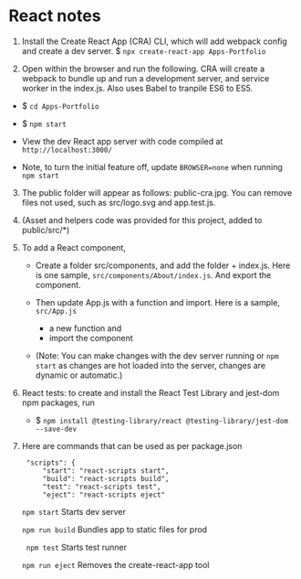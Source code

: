 # React notes

1.  Install the Create React App (CRA) CLI, which will add webpack config and create a dev server.
    $ `npx create-react-app Apps-Portfolio`

2. Open within the browser and run the following. CRA will create a webpack to bundle up and run a development server, and service worker in the index.js. Also uses Babel to tranpile ES6 to ES5.

- $ `cd Apps-Portfolio`
- $ `npm start`

- View the dev React app server with code compiled at  `http://localhost:3000/`

- Note, to turn the initial feature off, update `BROWSER=none` when running `npm start`

3. The public folder will appear as follows: public-cra.jpg. 
You can remove files not used, such as src/logo.svg and app.test.js.

4. (Asset and helpers code was provided for this project, added to public/src/*)

5. To add a React component,
    * Create a folder src/components, and add the folder + index.js. Here is one sample, `src/components/About/index.js`. And export the component.
    * Then update App.js with a function and import. Here is a sample, `src/App.js`
        * a new function and 
        * import the component

    * (Note: You can make changes with the dev server running or `npm start` as changes are hot loaded into the server, changes are dynamic or automatic.)

6. React tests: to create and install the React Test Library and jest-dom npm packages, run

    * $ `npm install @testing-library/react @testing-library/jest-dom --save-dev`



0. Here are commands that can be used as per package.json

        "scripts": {
            "start": "react-scripts start",
            "build": "react-scripts build",
            "test": "react-scripts test",
            "eject": "react-scripts eject"
    

    `npm start`
        Starts dev server

    `npm run build`
        Bundles app to static files for prod

    ` npm test`
        Starts test runner

    `npm run eject`
        Removes the create-react-app tool

            